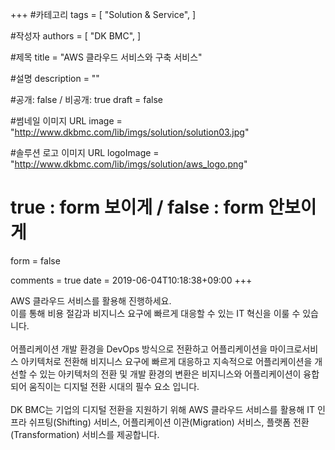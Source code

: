 +++
#카테고리
tags = [
    "Solution & Service",
]

#작성자
authors = [
    "DK BMC",
]

#제목
title = "AWS 클라우드 서비스와 구축 서비스"

#설명
description = ""

#공개: false / 비공개: true
draft = false

#썸네일 이미지 URL
image = "http://www.dkbmc.com/lib/imgs/solution/solution03.jpg"

#솔루션 로고 이미지 URL
logoImage = "http://www.dkbmc.com/lib/imgs/solution/aws_logo.png"

# true : form 보이게 / false : form 안보이게
form = false

comments = true
date = 2019-06-04T10:18:38+09:00 
+++

<!-- 게시글 내용 -->
AWS 클라우드 서비스를 활용해 진행하세요.<br /> 이를 통해 비용 절감과 비지니스 요구에 빠르게 대응할 수 있는 IT 혁신을 이룰 수 있습니다. <br /><br />어플리케이션 개발 환경을 DevOps 방식으로 전환하고 어플리케이션을 마이크로서비스 아키텍처로 전환해 비지니스 요구에 빠르게 대응하고 지속적으로 어플리케이션을 개선할 수 있는 아키텍처의 전환 및 개발 환경의 변환은 비지니스와 어플리케이션이 융합되어 움직이는 디지털 전환 시대의 필수 요소 입니다. <br /><br />DK BMC는 기업의 디지털 전환을 지원하기 위해 AWS 클라우드 서비스를 활용해 IT 인프라 쉬프팅(Shifting) 서비스, 어플리케이션 이관(Migration) 서비스, 플랫폼 전환(Transformation) 서비스를 제공합니다.